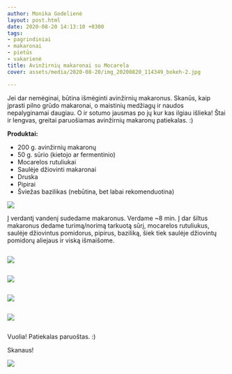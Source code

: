 ```yaml
---
author: Monika Godelienė
layout: post.html
date: 2020-08-20 14:13:10 +0300
tags:
- pagrindiniai
- makaronai
- pietūs
- vakarienė
title: Avinžirnių makaronai su Mocarela
cover: assets/media/2020-08-20/img_20200820_114349_bokeh-2.jpg

---
```

Jei dar nemėginai, būtina išmėginti avinžirnių makaronus. Skanūs, kaip įprasti pilno grūdo makaronai, o maistinių medžiagų ir naudos nepalyginamai daugiau. O ir sotumo jausmas po jų kur kas ilgiau išlieka! Štai ir lengvas, greitai paruošiamas avinžirnių makaronų patiekalas. :)

**Produktai:**

* 200 g. avinžirnių makaronų
* 50 g. sūrio (kietojo ar fermentinio)
* Mocarelos rutuliukai
* Saulėje džiovinti makaronai
* Druska
* Pipirai
* Šviežas bazilikas (nebūtina, bet labai rekomenduotina)

![](assets/media/2020-08-20/img_20200820_111633_bokeh-2.jpg)

Į verdantį vandenį sudedame makaronus. Verdame \~8 min. Į dar šiltus makaronus dedame turimą/norimą tarkuotą sūrį, mocarelos rutuliukus, saulėje džiovintus pomidorus, pipirus, baziliką, šiek tiek saulėje džiovintų pomidorų aliejaus ir viską išmaišome.

<div class="row">

<div class="six columns" markdown="1">

![](assets/media/2020-08-20/img_20200820_113701_bokeh-2.jpg)

</div>

<div class="six columns" markdown="1">

![](assets/media/2020-08-20/img_20200820_113745_bokeh-2.jpg)

</div>

</div>

<div class="row">

<div class="six columns" markdown="1">

![](assets/media/2020-08-20/img_20200820_113800_bokeh_2.jpg)

</div>

<div class="six columns" markdown="1">

![](assets/media/2020-08-20/img_20200820_113821_bokeh-2.jpg)

</div>

</div>

Vuolia! Patiekalas paruoštas. :)

Skanaus!

![](assets/media/2020-08-20/img_20200820_114315_bokeh-2.jpg)